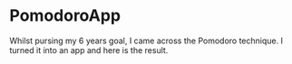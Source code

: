 # PomodoroApp
Whilst pursing my 6 years goal, I came across the Pomodoro technique. I turned it into an app and here is the result.
